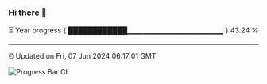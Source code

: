 ### Hi there 👋

⏳ Year progress { ████████████▁▁▁▁▁▁▁▁▁▁▁▁▁▁▁▁▁▁ } 43.24 %

---

⏰ Updated on Fri, 07 Jun 2024 06:17:01 GMT

![Progress Bar CI](https://github.com/liununu/liununu/workflows/Progress%20Bar%20CI/badge.svg)
